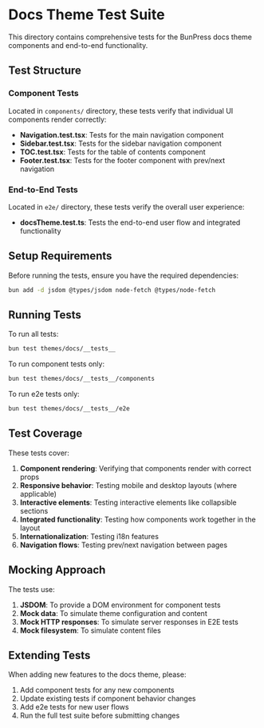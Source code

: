 # Docs Theme Test Suite

This directory contains comprehensive tests for the BunPress docs theme components and end-to-end functionality.

## Test Structure

### Component Tests
Located in `components/` directory, these tests verify that individual UI components render correctly:

- **Navigation.test.tsx**: Tests for the main navigation component
- **Sidebar.test.tsx**: Tests for the sidebar navigation component
- **TOC.test.tsx**: Tests for the table of contents component
- **Footer.test.tsx**: Tests for the footer component with prev/next navigation

### End-to-End Tests
Located in `e2e/` directory, these tests verify the overall user experience:

- **docsTheme.test.ts**: Tests the end-to-end user flow and integrated functionality

## Setup Requirements

Before running the tests, ensure you have the required dependencies:

```bash
bun add -d jsdom @types/jsdom node-fetch @types/node-fetch
```

## Running Tests

To run all tests:

```bash
bun test themes/docs/__tests__
```

To run component tests only:

```bash
bun test themes/docs/__tests__/components
```

To run e2e tests only:

```bash
bun test themes/docs/__tests__/e2e
```

## Test Coverage

These tests cover:

1. **Component rendering**: Verifying that components render with correct props
2. **Responsive behavior**: Testing mobile and desktop layouts (where applicable)
3. **Interactive elements**: Testing interactive elements like collapsible sections
4. **Integrated functionality**: Testing how components work together in the layout
5. **Internationalization**: Testing i18n features
6. **Navigation flows**: Testing prev/next navigation between pages

## Mocking Approach

The tests use:

1. **JSDOM**: To provide a DOM environment for component tests
2. **Mock data**: To simulate theme configuration and content
3. **Mock HTTP responses**: To simulate server responses in E2E tests
4. **Mock filesystem**: To simulate content files

## Extending Tests

When adding new features to the docs theme, please:

1. Add component tests for any new components
2. Update existing tests if component behavior changes
3. Add e2e tests for new user flows
4. Run the full test suite before submitting changes 